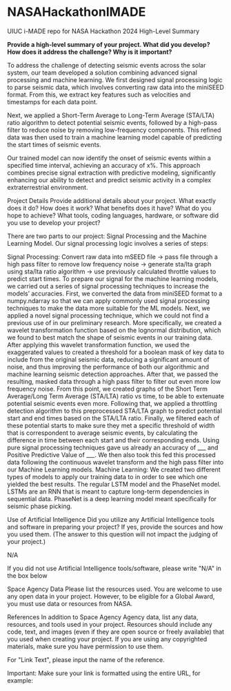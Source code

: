 # NASAHackathonIMADE
UIUC i-MADE repo for NASA Hackathon 2024
High-Level Summary


**Provide a high-level summary of your project. What did you develop? How does it address the challenge? Why is it important?**

To address the challenge of detecting seismic events across the solar system, our team developed a solution combining advanced signal processing and machine learning. We first designed signal processing logic to parse seismic data, which involves converting raw data into the miniSEED format. From this, we extract key features such as velocities and timestamps for each data point.

Next, we applied a Short-Term Average to Long-Term Average (STA/LTA) ratio algorithm to detect potential seismic events, followed by a high-pass filter to reduce noise by removing low-frequency components. This refined data was then used to train a machine learning model capable of predicting the start times of seismic events.

Our trained model can now identify the onset of seismic events within a specified time interval, achieving an accuracy of x%. This approach combines precise signal extraction with predictive modeling, significantly enhancing our ability to detect and predict seismic activity in a complex extraterrestrial environment.


Project Details
Provide additional details about your project. What exactly does it do? How does it work? What benefits does it have? What do you hope to achieve? What tools, coding languages, hardware, or software did you use to develop your project?


There are two parts to our project: Signal Processing and the Machine Learning Model. Our signal processing logic involves a series of steps:


Signal Processing:
Convert raw data into mSEED file → pass file through a high pass filter to remove low frequency noise → generate sta/lta graph using sta/lta ratio algorithm → use previously calculated throttle values to predict start times.
To prepare our signal for the machine learning models, we carried out a series of signal processing techniques to increase the models’ accuracies. 
First, we converted the data from miniSEED format to a numpy.ndarray so that we can apply commonly used signal processing techniques to make the data more suitable for the ML models.
Next, we applied a novel signal processing technique, which we could not find a previous use of in our preliminary research. More specifically, we created a wavelet transformation function based on the lognormal distribution, which we found to best match the shape of seismic events in our training data. After applying this wavelet transformation function, we used the exaggerated values to created a threshold for a boolean mask of key data to include from the original seismic data, reducing a significant amount of noise, and thus improving the performance of both our algorithmic and machine learning seismic detection approaches.
After that, we passed the resulting, masked data through a high pass filter to filter out even more low frequency noise. 
From this point, we created graphs of the Short Term Average/Long Term Average (STA/LTA) ratio vs time, to be able to extenuate potential seismic events even more.
Following that, we applied a throttling detection algorithm to this preprocessed STA/LTA graph to predict potential start and end times based on the STA/LTA ratio.
Finally, we filtered each of these potential starts to make sure they met a specific threshold of width that is correspondent to average seismic events, by calculating the difference in time between each start and their corresponding ends. 
Using pure signal processing techniques gave us already an accuracy of ___ and Positive Predictive Value of ___. We then also took this fed this processed data following the continuous wavelet transform and the high pass filter into our Machine Learning models.
Machine Learning:
We created two different types of models to apply our training data to in order to see which one yielded the best results. The regular LSTM model and the PhaseNet model. LSTMs are an RNN that is meant to capture long-term dependencies in sequential data. PhaseNet is a deep learning model meant specifically for seismic phase picking.

Use of Artificial Intelligence
Did you utilize any Artificial Intelligence tools and software in preparing your project? If yes, provide the sources and how you used them. (The answer to this question will not impact the judging of your project.)


N/A

If you did not use Artificial Intelligence tools/software, please write "N/A" in the box below

Space Agency Data
Please list the resources used. You are welcome to use any open data in your project. However, to be eligible for a Global Award, you must use data or resources from NASA.

References
In addition to Space Agency Agency data, list any data, resources, and tools used in your project. Resources should include any code, text, and images (even if they are open source or freely available) that you used when creating your project. If you are using any copyrighted materials, make sure you have permission to use them.

For "Link Text", please input the name of the reference.

Important: Make sure your link is formatted using the entire URL, for example:
